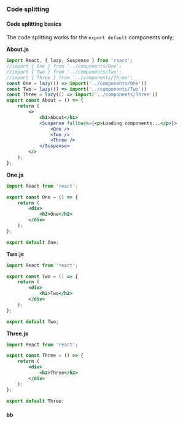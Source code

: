 ### Code splitting

#### Code splitting basics

The code splitting works for the `export default` components only;

**About.js**
```jsx
import React, { lazy, Suspense } from 'react';
//import { One } from '../components/One';
//import { Two } from '../components/Two';
//import { Three } from '../components/Three';
const One = lazy(() => import('../components/One'))
const Two = lazy(() => import('../components/Two'))
const Three = lazy(() => import('../components/Three'))
export const About = () => {
    return (
        <>
            <h1>About</h1>
            <Suspense fallback={<p>Loading components...</p>}>
                <One />
                <Two />
                <Three />
            </Suspense>
        </>
    );
};
```

**One.js**
```jsx
import React from 'react';

export const One = () => {
    return (
        <div>
            <h2>One</h2>
        </div>
    );
};

export default One;
```

**Two.js**
```jsx
import React from 'react';

export const Two = () => {
    return (
        <div>
            <h2>Two</h2>
        </div>
    );
};

export default Two;
```

**Three.js**
```jsx
import React from 'react';

export const Three = () => {
    return (
        <div>
            <h2>Three</h2>
        </div>
    );
};

export default Three;
```

#### bb
